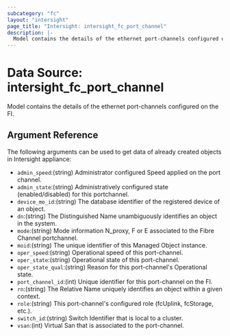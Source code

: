 ```yaml
---
subcategory: "fc"
layout: "intersight"
page_title: "Intersight: intersight_fc_port_channel"
description: |-
  Model contains the details of the ethernet port-channels configured on the FI.
---
```


# Data Source: intersight_fc_port_channel
Model contains the details of the ethernet port-channels configured on the FI.
## Argument Reference
The following arguments can be used to get data of already created objects in Intersight appliance:
* `admin_speed`:(string) Administrator configured Speed applied on the port channel. 
* `admin_state`:(string) Administratively configured state (enabled/disabled) for this portchannel. 
* `device_mo_id`:(string) The database identifier of the registered device of an object. 
* `dn`:(string) The Distinguished Name unambiguously identifies an object in the system. 
* `mode`:(string) Mode information N_proxy, F or E associated to the Fibre Channel portchannel. 
* `moid`:(string) The unique identifier of this Managed Object instance. 
* `oper_speed`:(string) Operational speed of this port-channel. 
* `oper_state`:(string) Operational state of this port-channel. 
* `oper_state_qual`:(string) Reason for this port-channel's Operational state. 
* `port_channel_id`:(int) Unique identifier for this port-channel on the FI. 
* `rn`:(string) The Relative Name uniquely identifies an object within a given context. 
* `role`:(string) This port-channel's configured role (fcUplink, fcStorage, etc.). 
* `switch_id`:(string) Switch Identifier that is local to a cluster. 
* `vsan`:(int) Virtual San that is associated to the port-channel. 
